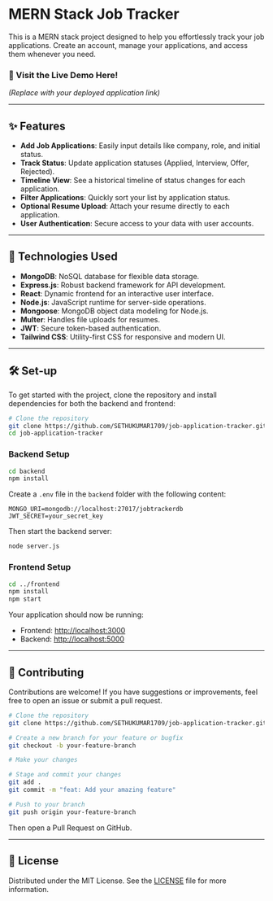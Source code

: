 # MERN Stack Job Tracker

This is a MERN stack project designed to help you effortlessly track your job applications. Create an account, manage your applications, and access them whenever you need.

### 🔗 Visit the Live Demo Here!
*(Replace with your deployed application link)*

---

## ✨ Features

- **Add Job Applications**: Easily input details like company, role, and initial status.
- **Track Status**: Update application statuses (Applied, Interview, Offer, Rejected).
- **Timeline View**: See a historical timeline of status changes for each application.
- **Filter Applications**: Quickly sort your list by application status.
- **Optional Resume Upload**: Attach your resume directly to each application.
- **User Authentication**: Secure access to your data with user accounts.

---

## 🚀 Technologies Used

- **MongoDB**: NoSQL database for flexible data storage.
- **Express.js**: Robust backend framework for API development.
- **React**: Dynamic frontend for an interactive user interface.
- **Node.js**: JavaScript runtime for server-side operations.
- **Mongoose**: MongoDB object data modeling for Node.js.
- **Multer**: Handles file uploads for resumes.
- **JWT**: Secure token-based authentication.
- **Tailwind CSS**: Utility-first CSS for responsive and modern UI.

---

## 🛠️ Set-up

To get started with the project, clone the repository and install dependencies for both the backend and frontend:

```bash
# Clone the repository
git clone https://github.com/SETHUKUMAR1709/job-application-tracker.git
cd job-application-tracker
```

### Backend Setup

```bash
cd backend
npm install
```

Create a `.env` file in the `backend` folder with the following content:

```env
MONGO_URI=mongodb://localhost:27017/jobtrackerdb
JWT_SECRET=your_secret_key
```

Then start the backend server:

```bash
node server.js
```

### Frontend Setup

```bash
cd ../frontend
npm install
npm start
```

Your application should now be running:

- Frontend: [http://localhost:3000](http://localhost:3000)
- Backend: [http://localhost:5000](http://localhost:5000)

---

## 🤝 Contributing

Contributions are welcome! If you have suggestions or improvements, feel free to open an issue or submit a pull request.

```bash
# Clone the repository
git clone https://github.com/SETHUKUMAR1709/job-application-tracker.git

# Create a new branch for your feature or bugfix
git checkout -b your-feature-branch

# Make your changes

# Stage and commit your changes
git add .
git commit -m "feat: Add your amazing feature"

# Push to your branch
git push origin your-feature-branch
```

Then open a Pull Request on GitHub.

---

## 📄 License

Distributed under the MIT License. See the [LICENSE](LICENSE) file for more information.
